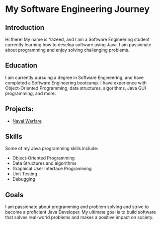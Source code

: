 # My Software Engineering Journey

## Introduction
Hi there! My name is Yazeed, and I am a Software Engineering student currently learning how to develop software using Java. I am passionate about programming and enjoy solving challenging problems.

## Education
I am currently pursuing a degree in Software Engineering, and have completed a Software Engineering bootcamp.
I have experience with Object-Oriented Programming, data structures, algorithms, Java GUI programming, and more.

## Projects:
- [Naval Warfare](https://github.com/YazeedMo/Naval-Warfare)

## Skills
Some of my Java programming skills include:
- Object-Oriented Programming
- Data Structures and algorithms
- Graphical User Interface Programming
- Unit Testing
- Debugging

## Goals
I am passionate about programming and problem solving and strive to become a proficient Java Developer.
My ultimate goal is to build software that solves real-world problems and makes a positive impact on society.
